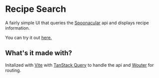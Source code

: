 # Recipe Search

A fairly simple UI that queries the [Spoonacular](https://spoonacular.com/food-api) api and displays recipe information.

You can try it out [here.](https://ai-image-guesser.vercel.app/)

## What's it made with?

Initalized with [Vite](https://vitejs.dev/) with [TanStack&nbsp;Query](https://tanstack.com/query/latest) to handle the api and [Wouter](https://github.com/molefrog/wouter) for routing.
